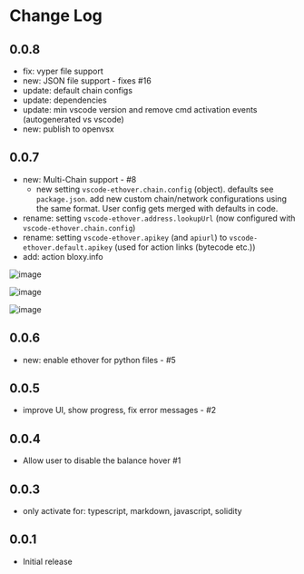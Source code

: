 # Change Log

## 0.0.8

- fix: vyper file support
- new: JSON file support - fixes #16
- update: default chain configs
- update: dependencies
- update: min vscode version and remove cmd activation events (autogenerated vs vscode)
- new: publish to openvsx

## 0.0.7
- new: Multi-Chain support - #8
  - new setting `vscode-ethover.chain.config` (object). defaults see `package.json`. add new custom chain/network configurations using the same format. User config gets merged with defaults in code.
- rename: setting `vscode-ethover.address.lookupUrl` (now configured with `vscode-ethover.chain.config`)
- rename: setting `vscode-ethover.apikey` (and `apiurl`) to `vscode-ethover.default.apikey` (used for action links (bytecode etc.))
- add: action bloxy.info

![image](https://user-images.githubusercontent.com/2865694/143015504-fbfea586-4baa-44a7-84c3-dbf8a988838c.png)

![image](https://user-images.githubusercontent.com/2865694/143015659-2899cf99-5eb5-4df1-8d2e-b14a12e39510.png)

![image](https://user-images.githubusercontent.com/2865694/143015924-57fcbba1-74c8-4abd-9f8c-846daad588dd.png)


## 0.0.6
- new: enable ethover for python files - #5

## 0.0.5
- improve UI, show progress, fix error messages - #2

## 0.0.4
- Allow user to disable the balance hover #1

## 0.0.3
- only activate for: typescript, markdown, javascript, solidity

## 0.0.1
- Initial release
